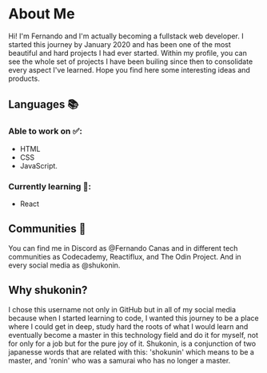 # About Me
Hi! I'm Fernando and I'm actually becoming a fullstack web developer. I started this journey by January 2020 and has been one of the most beautiful and hard projects I had ever started.
Within my profile, you can see the whole set of projects I have been builing since then to consolidate every aspect I've learned. Hope you find here some interesting ideas and products.

## Languages 📚
### Able to work on ✅: 
- HTML
- CSS
- JavaScript.
### Currently learning 🧐:
- React

## Communities 🤝
You can find me in Discord as @Fernando Canas and in different tech communities as Codecademy, Reactiflux, and The Odin Project.
And in every social media as @shukonin.

## Why shukonin?
I chose this username not only in GitHub but in all of my social media because when I started learning to code, I wanted this journey to be a place where I could get in deep, study hard the roots of what I would learn and eventually become a master in this technology field and do it for myself, not for only for a job but for the pure joy of it. Shukonin, is a conjunction of two japanesse words that are related with this: 'shokunin' which means to be a master, and 'ronin' who was a samurai who has no longer a master.
